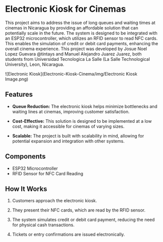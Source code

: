 # Electronic Kiosk for Cinemas

This project aims to address the issue of long queues and waiting times at cinemas in Nicaragua by providing an affordable solution that can potentially scale in the future. The system is designed to be integrated with an ESP32 microcontroller, which utilizes an RFID sensor to read NFC cards. This enables the simulation of credit or debit card payments, enhancing the overall cinema experience. This project was developed by Josue Noel Lopez Guevara @tintays and Manuel Alejandro Juarez Juarez, both students from Universidad Tecnologica La Salle (La Salle Technological University), Leon, Nicaragua.

![Electronic Kiosk](Electronic-Kiosk-Cinema/img/Electronic Kiosk Image.png)

## Features

- **Queue Reduction:** The electronic kiosk helps minimize bottlenecks and waiting lines at cinemas, improving customer satisfaction.

- **Cost-Effective:** This solution is designed to be implemented at a low cost, making it accessible for cinemas of varying sizes.

- **Scalable:** The project is built with scalability in mind, allowing for potential expansion and integration with other systems.

## Components

- ESP32 Microcontroller
- RFID Sensor for NFC Card Reading

## How It Works

1. Customers approach the electronic kiosk.

2. They present their NFC cards, which are read by the RFID sensor.

3. The system simulates credit or debit card payment, reducing the need for physical cash transactions.

4. Tickets or entry confirmations are issued electronically.
